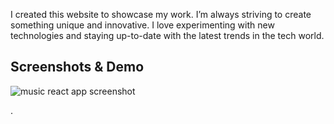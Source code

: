 


I created this website to showcase my work. I’m always striving to create something unique and innovative. I love experimenting with new technologies and staying up-to-date with the latest trends in the tech world.



## Screenshots & Demo
![music react app screenshot](https://github.com/6rahul9/Countdown-Timer/assets/97466426/4645a6f7-7341-4f82-8499-dfed5ec08f78)

.